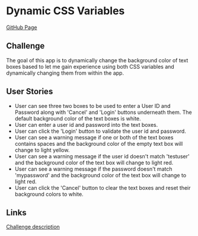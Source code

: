 # Dynamic CSS Variables

[GitHub Page](https://alternadiva.github.io/Dynamic-CSS-Variables/)

## Challenge

The goal of this app is to dynamically change the background color of text boxes based to let me gain experience using both CSS variables and dynamically changing them from within the app.

## User Stories

- User can see three two boxes to be used to enter a User ID and Password along with 'Cancel' and 'Login' buttons underneath them. The default background color of the text boxes is white.
- User can enter a user id and password into the text boxes.
- User can click the 'Login' button to validate the user id and password.
- User can see a warning message if one or both of the text boxes contains spaces and the background color of the empty text box will change to light yellow.
- User can see a warning message if the user id doesn't match 'testuser' and the background color of the text box will change to light red.
- User can see a warning message if the password doesn't match 'mypassword' and the background color of the text box will change to light red.
- User can click the 'Cancel' button to clear the text boxes and reset their background colors to white.

## Links

[Challenge description](https://github.com/florinpop17/app-ideas/blob/master/Projects/1-Beginner/Dynamic-CSSVar-app.md)
